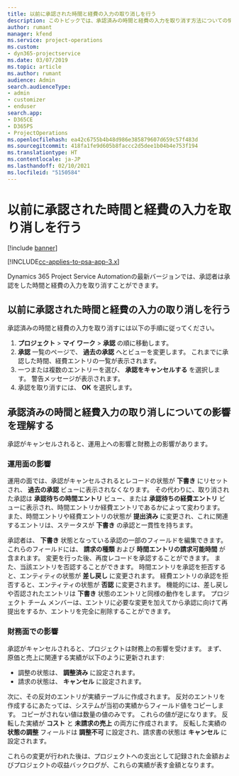 ```yaml
---
title: 以前に承認された時間と経費の入力の取り消しを行う
description: このトピックでは、承認済みの時間と経費の入力を取り消す方法についての情報を提供します。
author: rumant
manager: kfend
ms.service: project-operations
ms.custom:
- dyn365-projectservice
ms.date: 03/07/2019
ms.topic: article
ms.author: rumant
audience: Admin
search.audienceType:
- admin
- customizer
- enduser
search.app:
- D365CE
- D365PS
- ProjectOperations
ms.openlocfilehash: ea42c6755b4b48d986e385879607d659c57f483d
ms.sourcegitcommit: 418fa1fe9d605b8faccc2d5dee1b04b4e753f194
ms.translationtype: HT
ms.contentlocale: ja-JP
ms.lasthandoff: 02/10/2021
ms.locfileid: "5150584"
---
```

# <a name="cancel-previously-approved-time-or-expense-entries"></a>以前に承認された時間と経費の入力を取り消しを行う

[!include [banner](../includes/psa-now-project-operations.md)]

[!INCLUDE[cc-applies-to-psa-app-3.x](../includes/cc-applies-to-psa-app-3x.md)]

Dynamics 365 Project Service Automationの最新バージョンでは、承認者は承認をした時間と経費の入力を取り消すことができます。

## <a name="cancel-a-previously-approved-time-or-expense-entry"></a>以前に承認された時間と経費の入力の取り消しを行う

承認済みの時間と経費の入力を取り消すには以下の手順に従ってください。

1. **プロジェクト** \> **マイ ワーク** \> **承認** の順に移動します。
2. **承認** 一覧のページで、 **過去の承認** へとビューを変更します。 これまでに承認した時間、経費エントリの一覧が表示されます。
3. 一つまたは複数のエントリーを選び、 **承認をキャンセルする** を選択します。 警告メッセージが表示されます。
4. 承認を取り消すには、 **OK** を選択します。

## <a name="understand-the-impact-of-canceling-a-time-or-expense-entry-approval"></a>承認済みの時間と経費入力の取り消しについての影響を理解する

承認がキャンセルされると、運用上への影響と財務上の影響があります。

### <a name="operational-impact"></a>運用面の影響

運用の面では、承認がキャンセルされるとレコードの状態が **下書き** にリセットされ、 **過去の承認** ビューに表示されなくなります。 その代わりに、取り消された承認は **承認待ちの時間エントリ** ビュー、または **承認待ちの経費エントリ** ビューに表示され、時間エントリか経費エントリであるかによって変わります。 また、時間エントリや経費エントリの状態が **提出済み** に変更され、これに関連するエントリは、ステータスが **下書き** の承認と一貫性を持ちます。

承認者は、 **下書き** 状態となっている承認の一部のフィールドを編集できます。 これらのフィールドには、 **請求の種類** および **時間エントリの請求可能時間** が含まれます。 変更を行った後、再度レコードを承認することができます。 また、当該エントリを否認することができます。 時間エントリを承認を拒否すると、エンティティの状態が **差し戻し** に変更されます。 経費エントリの承認を拒否すると、エンティティの状態が **否認** に変更されます。 機能的には、差し戻しや否認されたエントリは **下書き** 状態のエントリと同様の動作をします。 プロジェクト チーム メンバーは、エントリに必要な変更を加えてから承認に向けて再提出をするか、エントリを完全に削除することができます。

### <a name="financial-impact"></a>財務面での影響

承認がキャンセルされると、プロジェクトは財務上の影響を受けます。 まず、原価と売上に関連する実績が以下のように更新されます:

- 調整の状態は、 **調整済み** に設定されます。
- 請求の状態は、 **キャンセル** に設定されます。

次に、その反対のエントリが実績テーブルに作成されます。 反対のエントリを作成するにあたっては、システムが当初の実績からフィールド値をコピーします。 コピーがされない値は数量の値のみです。 これらの値が逆になります。 反転した実績が **コスト** と **未請求の売上** の両方に作成されます。 反転した実績の **状態の調整** フィールドは **調整不可** に設定され、請求書の状態は **キャンセル** に設定されます。

これらの変更が行われた後は、プロジェクトへの支出として記録された金額およびプロジェクトの収益バックログが、これらの実績が表す金額となります。
